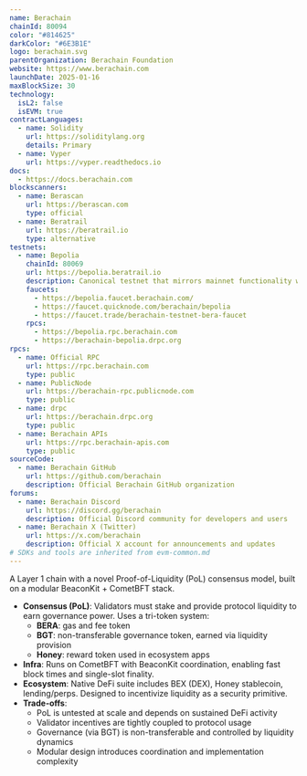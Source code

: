 ```yaml
---
name: Berachain
chainId: 80094
color: "#814625"
darkColor: "#6E3B1E"
logo: berachain.svg
parentOrganization: Berachain Foundation
website: https://www.berachain.com
launchDate: 2025-01-16
maxBlockSize: 30
technology:
  isL2: false
  isEVM: true
contractLanguages:
  - name: Solidity
    url: https://soliditylang.org
    details: Primary
  - name: Vyper
    url: https://vyper.readthedocs.io
docs:
  - https://docs.berachain.com
blockscanners:
  - name: Berascan
    url: https://berascan.com
    type: official
  - name: Beratrail
    url: https://beratrail.io
    type: alternative
testnets:
  - name: Bepolia
    chainId: 80069
    url: https://bepolia.beratrail.io
    description: Canonical testnet that mirrors mainnet functionality with full Proof-of-Liquidity support.
    faucets:
      - https://bepolia.faucet.berachain.com/
      - https://faucet.quicknode.com/berachain/bepolia
      - https://faucet.trade/berachain-testnet-bera-faucet
    rpcs:
      - https://bepolia.rpc.berachain.com
      - https://berachain-bepolia.drpc.org
rpcs:
  - name: Official RPC
    url: https://rpc.berachain.com
    type: public
  - name: PublicNode
    url: https://berachain-rpc.publicnode.com
    type: public
  - name: drpc
    url: https://berachain.drpc.org
    type: public
  - name: Berachain APIs
    url: https://rpc.berachain-apis.com
    type: public
sourceCode:
  - name: Berachain GitHub
    url: https://github.com/berachain
    description: Official Berachain GitHub organization
forums:
  - name: Berachain Discord
    url: https://discord.gg/berachain
    description: Official Discord community for developers and users
  - name: Berachain X (Twitter)
    url: https://x.com/berachain
    description: Official X account for announcements and updates
# SDKs and tools are inherited from evm-common.md
---
```


A Layer 1 chain with a novel Proof-of-Liquidity (PoL) consensus model, built on a modular BeaconKit + CometBFT stack.

- **Consensus (PoL)**: Validators must stake and provide protocol liquidity to earn governance power. Uses a tri-token system:  
  - **BERA**: gas and fee token  
  - **BGT**: non-transferable governance token, earned via liquidity provision  
  - **Honey**: reward token used in ecosystem apps  
- **Infra**: Runs on CometBFT with BeaconKit coordination, enabling fast block times and single-slot finality.  
- **Ecosystem**: Native DeFi suite includes BEX (DEX), Honey stablecoin, lending/perps. Designed to incentivize liquidity as a security primitive.  
- **Trade-offs**:  
  - PoL is untested at scale and depends on sustained DeFi activity  
  - Validator incentives are tightly coupled to protocol usage  
  - Governance (via BGT) is non-transferable and controlled by liquidity dynamics  
  - Modular design introduces coordination and implementation complexity  